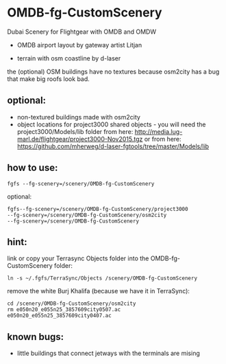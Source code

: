 # OMDB-fg-CustomScenery
Dubai Scenery for Flightgear with OMDB and OMDW

* OMDB airport layout by gateway artist Litjan

* terrain with osm coastline by d-laser

the (optional) OSM buildings have no textures because osm2city has a bug that make big roofs look bad.




## optional: 

* non-textured buildings made with osm2city
* object locations for project3000 shared objects - you will need the project3000/Models/lib folder from here:
http://media.lug-marl.de/flightgear/project3000-Nov2015.tgz or from here:  
https://github.com/mherweg/d-laser-fgtools/tree/master/Models/lib


## how to use:

    fgfs --fg-scenery=/scenery/OMDB-fg-CustomScenery

optional:


    fgfs--fg-scenery=/scenery/OMDB-fg-CustomScenery/project3000  
    --fg-scenery=/scenery/OMDB-fg-CustomScenery/osm2city    
    --fg-scenery=/scenery/OMDB-fg-CustomScenery


## hint:
link or copy your Terrasync Objects folder into the OMDB-fg-CustomScenery folder:

    ln -s ~/.fgfs/TerraSync/Objects /scenery/OMDB-fg-CustomScenery

remove the white Burj Khalifa (because we have it in TerraSync):

    cd /scenery/OMDB-fg-CustomScenery/osm2city 
    rm e050n20_e055n25_3857609city0507.ac  e050n20_e055n25_3857609city0407.ac


## known bugs:
* little buildings that connect jetways with the terminals are mising

